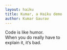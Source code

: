 ```yaml
---
layout: haiku
title: Kumar, a Haiku demo
author: Kumar Gaurav
---
```

Code is like humor.<br>
When you do really have to<br>
explain it, it’s bad.<br>

